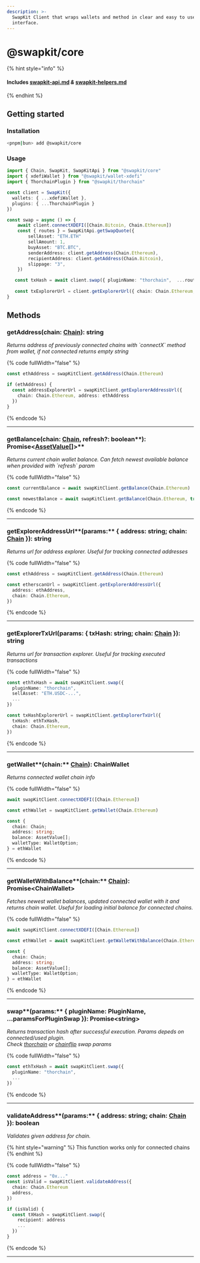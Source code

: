```yaml
---
description: >-
  SwapKit Client that wraps wallets and method in clear and easy to use
  interface.
---
```


# @swapkit/core

{% hint style="info" %}
#### Includes [swapkit-api.md](swapkit-api.md "mention") _&_ [swapkit-helpers.md](swapkit-helpers.md "mention")
{% endhint %}

## **Getting started**

### **Installation**

```bash
<pnpm|bun> add @swapkit/core
```

### Usage

```typescript
import { Chain, SwapKit, SwapKitApi } from "@swapkit/core"
import { xdefiWallet } from "@swapkit/wallet-xdefi"
import { ThorchainPlugin } from "@swapkit/thorchain"

const client = SwapKit({
  wallets: { ...xdefiWallet },
  plugins: { ...ThorchainPlugin }
})

const swap = async () => {
    await client.connectXDEFI([Chain.Bitcoin, Chain.Ethereum])
    const { routes } = SwapKitApi.getSwapQuote({
        sellAsset: "ETH.ETH"
        sellAmount: 1,
        buyAsset: "BTC.BTC",
        senderAddress: client.getAddress(Chain.Ethereum),
        recipientAddress: client.getAddress(Chain.Bitcoin),
        slippage: "3",
    })

   const txHash = await client.swap({ pluginName: "thorchain",  ...routes[0] })
    
   const txExplorerUrl = client.getExplorerUrl({ chain: Chain.Ethereum, txHash })
}
```

## Methods

### **getAddress(chain:** [Chain](swapkit-helpers.md#chain)**): string**

_Returns address of previously connected chains with \`connectX\` method from wallet, if not connected returns empty string_

{% code fullWidth="false" %}
```typescript
const ethAddress = swapKitClient.getAddress(Chain.Ethereum)

if (ethAddress) {
  const addressExplorerUrl = swapKitClient.getExplorerAddressUrl({   
    chain: Chain.Ethereum, address: ethAddress 
  })
}
```
{% endcode %}

***

### **getBalance(chain:** [Chain](swapkit-helpers.md#chain), refresh?: boolean**): Promise<**[**AssetValue**](swapkit-helpers.md#assetvalue)**\[]>**

_Returns current chain wallet balance. Can fetch newest available balance when provided with \`refresh\` param_

{% code fullWidth="false" %}
```typescript
const currentBalance = await swapKitClient.getBalance(Chain.Ethereum)

const newestBalance = await swapKitClient.getBalance(Chain.Ethereum, true)
```
{% endcode %}

***

### getExplorerAddressUrl**(params:** { address: string; chain: [Chain](swapkit-helpers.md#chain) }**): string**

_Returns url for address explorer. Useful for tracking connected addresses_

{% code fullWidth="false" %}
```typescript
const ethAddress = swapKitClient.getAddress(Chain.Ethereum)

const etherscanUrl = swapKitClient.getExplorerAddressUrl({
  address: ethAddress,
  chain: Chain.Ethereum,
})
```
{% endcode %}

***

### **getExplorerTxUrl(params:** { txHash: string; chain: [Chain](swapkit-helpers.md#chain) }**): string**

_Returns url for transaction explorer. Useful for tracking executed transactions_

{% code fullWidth="false" %}
```typescript
const ethTxHash = await swapKitClient.swap({ 
  pluginName: "thorchain",
  sellAsset: "ETH.USDC-...",
  ...
})

const txHashExplorerUrl = swapKitClient.getExplorerTxUrl({
  txHash: ethTxHash,
  chain: Chain.Ethereum,
})
```
{% endcode %}

***

### getWallet**(chain:** [Chain](swapkit-helpers.md#chain)**):** ChainWallet

_Returns connected wallet chain info_

{% code fullWidth="false" %}
```typescript
await swapKitClient.connectXDEFI([Chain.Ethereum])

const ethWallet = swapKitClient.getWallet(Chain.Ethereum)

const {
  chain: Chain;
  address: string;
  balance: AssetValue[];
  walletType: WalletOption;
} = ethWallet
```
{% endcode %}

***

### getWalletWithBalance**(chain:** [Chain](swapkit-helpers.md#chain)**):** Promise\<ChainWallet>

_Fetches newest wallet balances, updated connected wallet with it and returns chain wallet. Useful for loading initial balance for connected chains._

{% code fullWidth="false" %}
```typescript
await swapKitClient.connectXDEFI([Chain.Ethereum])

const ethWallet = await swapKitClient.getWalletWithBalance(Chain.Ethereum)

const {
  chain: Chain;
  address: string;
  balance: AssetValue[];
  walletType: WalletOption;
} = ethWallet
```
{% endcode %}

***

### swap**(params:** { pluginName: PluginName, ...paramsForPluginSwap }**): Promise\<string>**

_Returns transaction hash after successful execution. Params depeds on connected/used plugin._ \
_Check_ [_thorchain_](swapkit-thorchain.md#swap-chain-chain-string) _or_ [_chainflip_](swapkit-chainflip.md#swap-chain-chain-string) _swap params_

{% code fullWidth="false" %}
```typescript
const ethTxHash = await swapKitClient.swap({ 
  pluginName: "thorchain",
  ...
})
```
{% endcode %}

***

### validateAddress**(params:** { address: string; chain: [Chain](swapkit-helpers.md#chain) }**): boolean**

_Validates given address for chain._

{% hint style="warning" %}
This function works only for connected chains
{% endhint %}

{% code fullWidth="false" %}
```typescript
const address = "0x..."
const isValid = swapKitClient.validateAddress({
  chain: Chain.Ethereum
  address,
})

if (isValid) {
  const tXHash = swapKitClient.swap({
    recipient: address
    ...
  })
}
```
{% endcode %}

***




